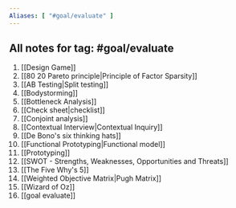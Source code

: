 ```yaml
---
Aliases: [ "#goal/evaluate" ]
---
```

## All notes for tag: #goal/evaluate 
1. [[Design Game]]
2. [[80 20 Pareto principle|Principle of Factor Sparsity]]
3. [[AB Testing|Split testing]]
4. [[Bodystorming]]
5. [[Bottleneck Analysis]]
6. [[Check sheet|checklist]]
7. [[Conjoint analysis]]
8. [[Contextual Interview|Contextual Inquiry]]
9. [[De Bono's six thinking hats]]
10. [[Functional Prototyping|Functional model]]
11. [[Prototyping]]
12. [[SWOT - Strengths, Weaknesses, Opportunities and Threats]]
13. [[The Five Why's 5]]
14. [[Weighted Objective Matrix|Pugh Matrix]]
15. [[Wizard of Oz]]
16. [[goal evaluate]]
